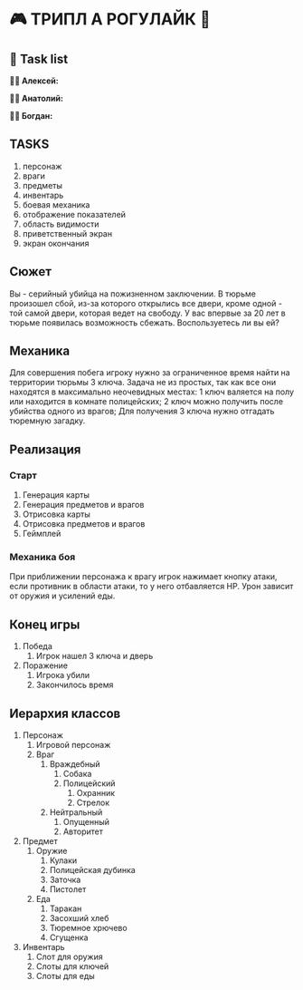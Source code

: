 # 🎮 ТРИПЛ А РОГУЛАЙК 🎯  
## 📝 Task list  

**👨‍💻 Алексей:**  

**👨‍🔧 Анатолий:**  

**👨‍🎨 Богдан:**  

## TASKS
1. персонаж
2. враги
3. предметы
4. инвентарь
5. боевая механика
6. отображение показателей
7. область видимости
8. приветственный экран
9. экран окончания

## Сюжет
Вы - серийный убийца на пожизненном заключении. В тюрьме произошел сбой, из-за которого открылись все двери, кроме одной - той самой двери, которая ведет на свободу. У вас впервые за 20 лет в тюрьме появилась возможность сбежать. Воспользуетесь ли вы ей?

## Механика
Для совершения побега игроку нужно за ограниченное время найти на территории тюрьмы 3 ключа. Задача не из простых, так как все они находятся в максимально неочевидных местах: 1 ключ валяется на полу или находится в комнате полицейских; 2 ключ можно получить после убийства одного из врагов; Для получения 3 ключа нужно отгадать тюремную загадку.

## Реализация
### Старт
1. Генерация карты
2. Генерация предметов и врагов
3. Отрисовка карты
4. Отрисовка предметов и врагов
5. Геймплей

### Механика боя
При приближении персонажа к врагу игрок нажимает кнопку атаки, если противник в области атаки, то у него отбавляется HP. Урон зависит от оружия и усилений еды. 

## Конец игры
1. Победа
	1. Игрок нашел 3 ключа и дверь 
2. Поражение
	1. Игрока убили 
	2. Закончилось время

## Иерархия классов
1. Персонаж
	1. Игровой персонаж
	2. Враг
		1. Враждебный
			1. Собака
			2. Полицейский
				1. Охранник
				2. Стрелок
		2. Нейтральный
			1. Опущенный
			2. Авторитет 
2. Предмет
	1. Оружие 
		1. Кулаки
		2. Полицейская дубинка
		3. Заточка
		4. Пистолет
	2. Еда
		1. Таракан
		2. Засохший хлеб
		3. Тюремное хрючево
		4. Сгущенка
3. Инвентарь 
	1. Слот для оружия 
	3. Слоты для ключей
	4. Слоты для еды

